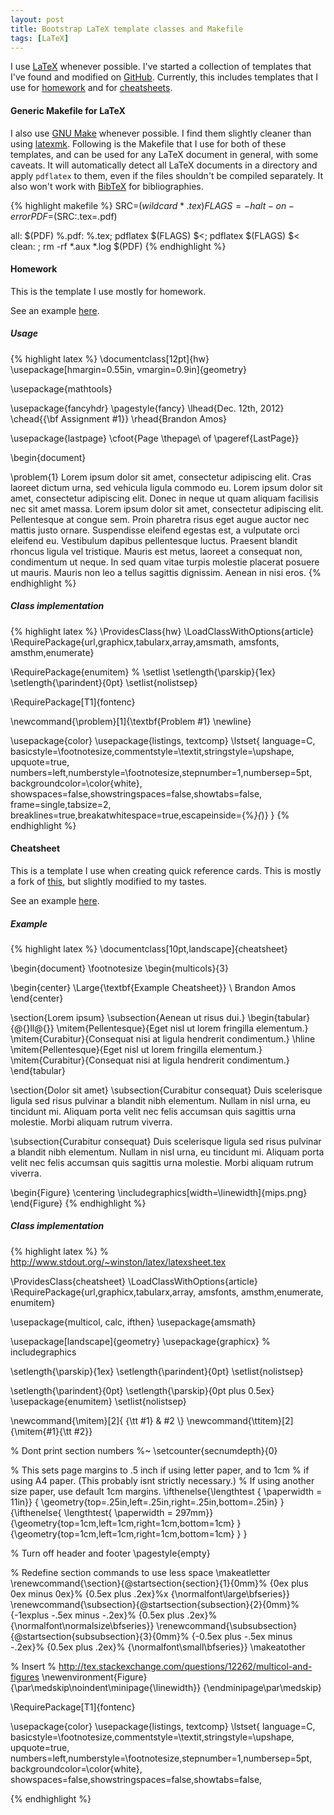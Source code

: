 ```yaml
---
layout: post
title: Bootstrap LaTeX template classes and Makefile
tags: [LaTeX]
---
```


I use [LaTeX](http://www.latex-project.org/) whenever possible.
I've started a collection of templates that I've found
and modified on [GitHub](https://github.com/bamos/latex-templates).
Currently, this includes templates that I use for
[homework](/data/2013-04-13/hw.pdf) and for
[cheatsheets](/data/2013-04-13/cheatsheet.pdf).

#### Generic Makefile for LaTeX
I also use [GNU Make](http://www.gnu.org/software/make/) whenever possible.
I find them slightly cleaner than using
[latexmk](http://www.phys.psu.edu/~collins/software/latexmk-jcc/).
Following is the Makefile that I use for both of these templates,
and can be used for any LaTeX document in general,
with some caveats.
It will automatically detect all LaTeX documents in a directory
and apply `pdflatex` to them, even if the files shouldn't
be compiled separately.
It also won't work with [BibTeX](http://www.bibtex.org/)
for bibliographies.

{% highlight makefile %}
SRC=$(wildcard *.tex)
FLAGS=-halt-on-error
PDF=$(SRC:.tex=.pdf)

all: $(PDF)
%.pdf: %.tex; pdflatex $(FLAGS) $<; pdflatex $(FLAGS) $<
clean: ; rm -rf *.aux *.log $(PDF)
{% endhighlight %}

#### Homework
This is the template I use mostly for homework.

See an example [here](/data/2013-04-13/hw.pdf).

##### Usage
{% highlight latex %}
\documentclass[12pt]{hw}
\usepackage[hmargin=0.55in, vmargin=0.9in]{geometry}

\usepackage{mathtools}

\usepackage{fancyhdr}
\pagestyle{fancy}
\lhead{Dec. 12th, 2012}
\chead{{\bf Assignment \#1}}
\rhead{Brandon Amos}

\usepackage{lastpage}
\cfoot{Page \thepage\ of \pageref{LastPage}}

\begin{document}

\problem{1}
Lorem ipsum dolor sit amet, consectetur adipiscing elit. Cras laoreet 
dictum urna, sed vehicula ligula commodo eu. Lorem ipsum dolor sit 
amet, consectetur adipiscing elit. Donec in neque ut quam aliquam 
facilisis nec sit amet massa. Lorem ipsum dolor sit amet, consectetur 
adipiscing elit. Pellentesque at congue sem. Proin pharetra risus 
eget augue auctor nec mattis justo ornare. Suspendisse eleifend 
egestas est, a vulputate orci eleifend eu. Vestibulum dapibus 
pellentesque luctus. Praesent blandit rhoncus ligula vel tristique. 
Mauris est metus, laoreet a consequat non, condimentum ut neque. In 
sed quam vitae turpis molestie placerat posuere ut mauris. Mauris non leo a
tellus sagittis dignissim. Aenean in nisi eros.
{% endhighlight %}

##### Class implementation
{% highlight latex %}
\ProvidesClass{hw}
\LoadClassWithOptions{article}
\RequirePackage{url,graphicx,tabularx,array,amsmath, amsfonts,
amsthm,enumerate}

\RequirePackage{enumitem} % \setlist
\setlength{\parskip}{1ex}
\setlength{\parindent}{0pt}
\setlist{nolistsep}

\RequirePackage[T1]{fontenc}

\newcommand{\problem}[1]{\textbf{Problem #1} \newline}

\usepackage{color}
\usepackage{listings, textcomp}
\lstset{
  language=C,
  basicstyle=\footnotesize,commentstyle=\textit,stringstyle=\upshape,
  upquote=true,
  numbers=left,numberstyle=\footnotesize,stepnumber=1,numbersep=5pt,
  backgroundcolor=\color{white},
  showspaces=false,showstringspaces=false,showtabs=false,
  frame=single,tabsize=2,
  breaklines=true,breakatwhitespace=true,escapeinside={\%*}{*)}
}
{% endhighlight %}


#### Cheatsheet
This is a template I use when creating quick reference cards.
This is mostly a fork of [this](http://www.stdout.org/~winston/latex/),
but slightly modified to my tastes.

See an example [here](/data/2013-04-13/cheatsheet.pdf).

##### Example
{% highlight latex %}
\documentclass[10pt,landscape]{cheatsheet}

\begin{document}
\footnotesize
\begin{multicols}{3}

\begin{center}
     \Large{\textbf{Example Cheatsheet}} \\
     Brandon Amos
\end{center}

\section{Lorem ipsum}
\subsection{Aenean ut risus dui.}
\begin{tabular}{@{}ll@{}}
    \mitem{Pellentesque}{Eget nisl ut lorem fringilla elementum.}
    \mitem{Curabitur}{Consequat nisi at ligula hendrerit condimentum.}
    \hline
    \mitem{Pellentesque}{Eget nisl ut lorem fringilla elementum.}
    \mitem{Curabitur}{Consequat nisi at ligula hendrerit condimentum.}
\end{tabular}

\section{Dolor sit amet}
\subsection{Curabitur consequat}
Duis scelerisque ligula sed risus pulvinar a blandit nibh elementum. Nullam
in nisl urna, eu tincidunt mi. Aliquam porta velit nec felis accumsan quis
sagittis urna molestie. Morbi aliquam rutrum viverra.

\subsection{Curabitur consequat}
Duis scelerisque ligula sed risus pulvinar a blandit nibh elementum. Nullam
in nisl urna, eu tincidunt mi. Aliquam porta velit nec felis accumsan quis
sagittis urna molestie. Morbi aliquam rutrum viverra.

\begin{Figure}
\centering
\includegraphics[width=\linewidth]{mips.png}
\end{Figure}
{% endhighlight %}

##### Class implementation
{% highlight latex %}
% http://www.stdout.org/~winston/latex/latexsheet.tex

\ProvidesClass{cheatsheet}
\LoadClassWithOptions{article}
\RequirePackage{url,graphicx,tabularx,array, amsfonts,
amsthm,enumerate, enumitem}

\usepackage{multicol, calc, ifthen}
\usepackage{amsmath}

\usepackage[landscape]{geometry}
\usepackage{graphicx} % includegraphics

\setlength{\parskip}{1ex}
\setlength{\parindent}{0pt}
\setlist{nolistsep}

\setlength{\parindent}{0pt}
\setlength{\parskip}{0pt plus 0.5ex}
\usepackage{enumitem}
\setlist{nolistsep}

\newcommand{\mitem}[2]{ {\tt #1} & #2 \\}
\newcommand{\ttitem}[2]{\mitem{#1}{\tt #2}}

% Dont print section numbers
%~ \setcounter{secnumdepth}{0}

% This sets page margins to .5 inch if using letter paper, and to 1cm
% if using A4 paper. (This probably isnt strictly necessary.)
% If using another size paper, use default 1cm margins.
\ifthenelse{\lengthtest { \paperwidth = 11in}}
	{ \geometry{top=.25in,left=.25in,right=.25in,bottom=.25in} }
	{\ifthenelse{ \lengthtest{ \paperwidth = 297mm}}
		{\geometry{top=1cm,left=1cm,right=1cm,bottom=1cm} }
		{\geometry{top=1cm,left=1cm,right=1cm,bottom=1cm} }
	}

% Turn off header and footer
\pagestyle{empty}
 

% Redefine section commands to use less space
\makeatletter
\renewcommand{\section}{\@startsection{section}{1}{0mm}%
                                {0ex plus 0ex minus 0ex}%
                                {0.5ex plus .2ex}%x
                                {\normalfont\large\bfseries}}
\renewcommand{\subsection}{\@startsection{subsection}{2}{0mm}%
                                {-1explus -.5ex minus -.2ex}%
                                {0.5ex plus .2ex}%
                                {\normalfont\normalsize\bfseries}}
\renewcommand{\subsubsection}{\@startsection{subsubsection}{3}{0mm}%
                                {-0.5ex plus -.5ex minus -.2ex}%
                                {0.5ex plus .2ex}%
                                {\normalfont\small\bfseries}}
\makeatother

% Insert 
% http://tex.stackexchange.com/questions/12262/multicol-and-figures
\newenvironment{Figure}
  {\par\medskip\noindent\minipage{\linewidth}}
  {\endminipage\par\medskip}

\RequirePackage[T1]{fontenc}

\usepackage{color}
\usepackage{listings, textcomp}
\lstset{
  language=C,
  basicstyle=\footnotesize,commentstyle=\textit,stringstyle=\upshape,
  upquote=true,
  numbers=left,numberstyle=\footnotesize,stepnumber=1,numbersep=5pt,
  backgroundcolor=\color{white},
  showspaces=false,showstringspaces=false,showtabs=false,

{% endhighlight %}
